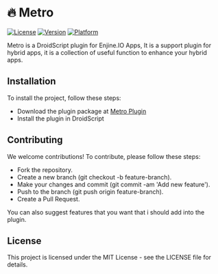 # 🔥 Metro

[![License](https://img.shields.io/badge/license-MIT-blue.svg)](LICENSE)
[![Version](https://img.shields.io/badge/version-0.0.2-brightgreen.svg)](CHANGELOG.md)
[![Platform](https://img.shields.io/badge/platform-Android-blue.svg)](https://developer.android.com/)

Metro is a DroidScript plugin for Enjine.IO Apps, It is a support plugin for hybrid apps, it is a collection of useful function to enhance your hybrid apps.

## Installation

To install the project, follow these steps:

- Download the plugin package at [Metro Plugin](https://ds.justplayer.de/projects/metro)
- Install the plugin in DroidScript

## Contributing
We welcome contributions! To contribute, please follow these steps:

- Fork the repository.
- Create a new branch (git checkout -b feature-branch).
- Make your changes and commit (git commit -am 'Add new feature').
- Push to the branch (git push origin feature-branch).
- Create a Pull Request.

You can also suggest features that you want that i should add into the plugin.

## License
This project is licensed under the MIT License - see the LICENSE file for details.
